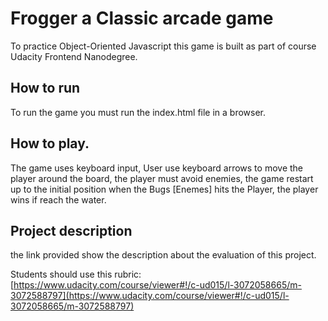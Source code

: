 
# Frogger a Classic arcade game
  To practice Object-Oriented Javascript this  game is built as part of course  Udacity Frontend Nanodegree.

## How to run
To  run the game  you must  run the index.html file in a browser.
## How to play.

The game uses keyboard input, User use keyboard arrows to move the player around the board,  the player must avoid enemies,  the game  restart up to the initial  position when the Bugs [Enemes] hits the Player, the player wins if  reach the water.

## Project description
the link provided show the description about the evaluation of this project.

Students should use this rubric: [https://www.udacity.com/course/viewer#!/c-ud015/l-3072058665/m-3072588797](https://www.udacity.com/course/viewer#!/c-ud015/l-3072058665/m-3072588797)
